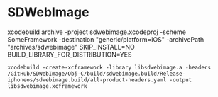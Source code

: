 # SDWebImage

xcodebuild archive 
    -project sdwebimage.xcodeproj
    -scheme SomeFramework 
    -destination "generic/platform=iOS"
    -archivePath "archives/sdwebimage"
    SKIP_INSTALL=NO
    BUILD_LIBRARY_FOR_DISTRIBUTION=YES

    xcodebuild -create-xcframework -library libsdwebimage.a -headers /GitHub/SDWebImage/Obj-C/build/sdwebimage.build/Release-iphoneos/sdwebimage.build/all-product-headers.yaml -output libsdwebimage.xcframework

